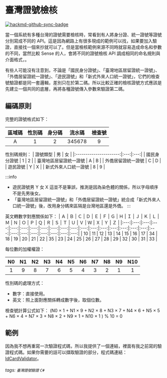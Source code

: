 # 臺灣證號檢核

[![hackmd-github-sync-badge](https://hackmd.io/JCc1lW0pT_W4jioufONJ0g/badge)](https://hackmd.io/JCc1lW0pT_W4jioufONJ0g)


當一個系統有多種台灣的證號需要檢核時，常看到有人將身分證、統一證號等證號分別寫成不同的 API。這是因為網路上有很多現成的範例可以找，如果要加入驗證，直接找一個來抄就可以了。但是當檢核範例來源不同時就容易造成命名和參數的不同，當然比較 Sense 的人，會將不同的證號檢核 API 調成相同的命名規則與介面格式，。

有些人可能沒有注意到，不論是「國民身分證號」、「臺灣地區居留證統一證號」、「外僑居留證統一證號」、「遊民證號」和「新式外來人口統一證號」，它們的檢查號驗證都是同一套邏輯，差別只在於第二碼。所以比較正確的檢核證號方式應該是先建立一個共同的底層，再將各種證號傳入參數來驗證第二碼。

## 編碼原則
完整的證號格式如下：

| 區域碼 | 性別碼 | 身分碼 | 流水碼 | 檢查號 |
|:------:|:------:|:------:|:------:|:------:|
|   A    |   1    |   2    | 345678 |   9    |

性別碼規則：
|        證號類型        | 男  | 女  |
|:----------------------:|:---:|:---:|
|      國民身分證號      |  1  |  2  |
| 臺灣地區居留證統一證號 |  A  |  B  |
|   外僑居留證統一證號   |  C  |  D  |
|        遊民證號        |  Y  |  X  |
|  新式外來人口統一證號  |  8  |  9  |

:::info
* 遊民證號男 Y 女 X 這並不是筆誤，推測是因為染色體的關係，所以字母順序不是先男後女。
* 「臺灣地區居留證統一證號」和「外僑居留證統一證號」統合成「新式外來人口統一證號」後，改用身分碼來區隔是台灣地區還是外僑。
:::

英文轉數字對應關係如下：
| Ａ  | Ｂ  | Ｃ  | Ｄ  | Ｅ  | Ｆ  | Ｇ  | Ｈ  | Ｉ  | Ｊ  | Ｋ  | Ｌ  | Ｍ  | Ｎ  | Ｏ  | Ｐ  | Ｑ  | Ｒ  | Ｓ  | Ｔ  | Ｕ  | Ｖ  | Ｗ  | Ｘ  | Ｙ  | Ｚ  |
|:---:|:---:|:---:|:---:|:---:|:---:|:---:|:---:|:---:|:---:|:---:|:---:|:---:|:---:|:---:|:---:|:---:|:---:|:---:|:---:|:---:|:---:|:---:|:---:|:---:|:---:|
| 10  | 11  | 12  | 13  | 14  | 15  | 16  | 17  | 34  | 18  | 19  | 20  | 21  | 22  | 35  | 23  | 24  | 25  | 26  | 27  | 28  | 29  | 32  | 30  | 31  | 33  |

每位數的加權權證：

| N0  | N1  | N2  | N3  | N4  | N5  | N6  | N7  | N8  | N9  | N10 |
|:---:|:---:|:---:|:---:|:---:|:---:|:---:|:---:|:---:|:---:|:---:|
|  1  |  9  |  8  |  7  |  6  |  5  |  4  |  3  |  2  |  1  |  1  |

性別碼的處理方式：
* 數字：直接使用。
* 英文：照上面對應關係轉成數字後，取個位數。

檢查號計算公式如下：
(N0 × 1 + N1 × 9 + N2 × 8 + N3 × 7 + N4 × 6 + N5 × 5 + N6 × 4 + N7 × 3 + N8 × 2 + N9 × 1 + N10 × 1 ) % 10 = 0

## 範例
因為我不想再重寫一次驗證程式碼，所以我提供了一個連結，裡面有我之前寫的驗證程式碼。如果你需要的話可以擷取驗證的部分，程式碼連結：[IdCardValidator](https://github.com/CloudyWing/FormValidators/blob/main/FormValidators/IdCardValidator.cs)。

###### tags: `臺灣證號驗證` `C#`
